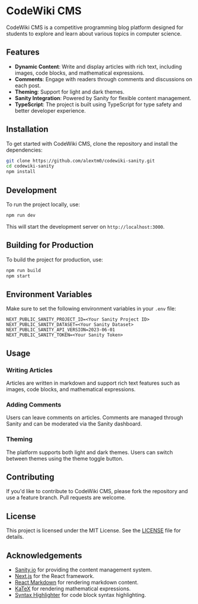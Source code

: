 
# CodeWiki CMS

CodeWiki CMS is a competitive programming blog platform designed for students to explore and learn about various topics in computer science.

## Features

- **Dynamic Content**: Write and display articles with rich text, including images, code blocks, and mathematical expressions.
- **Comments**: Engage with readers through comments and discussions on each post.
- **Theming**: Support for light and dark themes.
- **Sanity Integration**: Powered by Sanity for flexible content management.
- **TypeScript**: The project is built using TypeScript for type safety and better developer experience.

## Installation

To get started with CodeWiki CMS, clone the repository and install the dependencies:

```bash
git clone https://github.com/alextm0/codewiki-sanity.git
cd codewiki-sanity
npm install
```

## Development

To run the project locally, use:

```bash
npm run dev
```

This will start the development server on `http://localhost:3000`.

## Building for Production

To build the project for production, use:

```bash
npm run build
npm start
```

## Environment Variables

Make sure to set the following environment variables in your `.env` file:

```plaintext
NEXT_PUBLIC_SANITY_PROJECT_ID=<Your Sanity Project ID>
NEXT_PUBLIC_SANITY_DATASET=<Your Sanity Dataset>
NEXT_PUBLIC_SANITY_API_VERSION=2023-06-01
NEXT_PUBLIC_SANITY_TOKEN=<Your Sanity Token>
```

## Usage

### Writing Articles

Articles are written in markdown and support rich text features such as images, code blocks, and mathematical expressions. 

### Adding Comments

Users can leave comments on articles. Comments are managed through Sanity and can be moderated via the Sanity dashboard.

### Theming

The platform supports both light and dark themes. Users can switch between themes using the theme toggle button.

## Contributing

If you'd like to contribute to CodeWiki CMS, please fork the repository and use a feature branch. Pull requests are welcome.

## License

This project is licensed under the MIT License. See the [LICENSE](LICENSE) file for details.

## Acknowledgements

- [Sanity.io](https://www.sanity.io/) for providing the content management system.
- [Next.js](https://nextjs.org/) for the React framework.
- [React Markdown](https://github.com/remarkjs/react-markdown) for rendering markdown content.
- [KaTeX](https://katex.org/) for rendering mathematical expressions.
- [Syntax Highlighter](https://github.com/react-syntax-highlighter/react-syntax-highlighter) for code block syntax highlighting.
